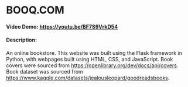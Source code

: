 # BOOQ.COM
#### Video Demo:  https://youtu.be/BF7S9VrkD54
#### Description:
An online bookstore. This website was built using the Flask framework in Python, with webpages built using HTML, CSS, and JavaScript. Book covers were sourced from https://openlibrary.org/dev/docs/api/covers. Book dataset was sourced from https://www.kaggle.com/datasets/jealousleopard/goodreadsbooks.
